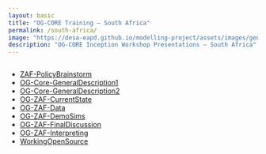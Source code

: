```yaml
---
layout: basic
title: "OG-CORE Training – South Africa"
permalink: /south-africa/
image: "https://desa-eapd.github.io/modelling-project/assets/images/gen/blog/south-africa.png"
description: "OG-CORE Inception Workshop Presentations – South Africa"
---
```


<div style="max-width: 900px; margin: 0 auto; text-align: left;">

<ul style="display: inline-block; text-align: left;">
  <li><a href="https://eapd-drb.github.io/og-model/south-africa/ZAF-PolicyBrainstorm.pdf">ZAF-PolicyBrainstorm</a></li>
  <li><a href="https://eapd-drb.github.io/og-model/south-africa/OG-Core-GeneralDescription1.pdf">OG-Core-GeneralDescription1</a></li>
  <li><a href="https://eapd-drb.github.io/og-model/south-africa/OG-Core-GeneralDescription2.pdf">OG-Core-GeneralDescription2</a></li>
  <li><a href="https://eapd-drb.github.io/og-model/south-africa/OG-ZAF-CurrentState.pdf">OG-ZAF-CurrentState</a></li>
  <li><a href="https://eapd-drb.github.io/og-model/south-africa/OG-ZAF-Data.pdf">OG-ZAF-Data</a></li>
  <li><a href="https://eapd-drb.github.io/og-model/south-africa/OG-ZAF-DemoSims.pdf">OG-ZAF-DemoSims</a></li>
  <li><a href="https://eapd-drb.github.io/og-model/south-africa/OG-ZAF-FinalDiscussion.pdf">OG-ZAF-FinalDiscussion</a></li>
  <li><a href="https://eapd-drb.github.io/og-model/south-africa/OG-ZAF-Interpreting_Jason.pdf">OG-ZAF-Interpreting</a></li>
  <li><a href="https://eapd-drb.github.io/og-model/south-africa/WorkingOpenSource_Rick.pdf">WorkingOpenSource</a></li>
</ul>

</div>
